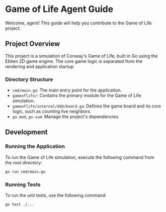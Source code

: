 # Game of Life Agent Guide

Welcome, agent! This guide will help you contribute to the Game of Life project.

## Project Overview

This project is a simulation of Conway's Game of Life, built in Go using the Ebiten 2D game engine. The core game logic is separated from the rendering and application startup.

### Directory Structure

- `cmd/main.go`: The main entry point for the application.
- `gameoflife/`: Contains the primary module for the Game of Life simulation.
- `gameoflife/internal/ddd/board.go`: Defines the game board and its core logic, such as counting live neighbors.
- `go.mod`, `go.sum`: Manage the project's dependencies.

## Development

### Running the Application

To run the Game of Life simulation, execute the following command from the root directory:

```bash
go run cmd/main.go
```

### Running Tests

To run the unit tests, use the following command:

```bash
go test ./...
```
